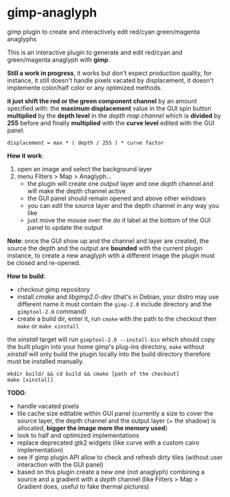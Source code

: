 gimp-anaglyph
============
gimp plugin to create and interactively edit red/cyan green/magenta anaglyphs

This is an interactive plugin to generate and edit red/cyan and green/magenta anaglyph with **gimp**.

**Still a work in progress**, it works but don't expect production quality, for instance, it still doesn't handle pixels vacated by displacement, it doesn't implemente color/half color or any optimized methods.

 **it just shift the red or the green component channel** by an amount specified with: the **maximum displacement** value in the GUI spin button **multiplied** by the **depth level** in the *depth map channel* which is **divided** by **255** before and finally **multiplied** with the **curve level** edited with the GUI panel.

`displacement = max * ( depth / 255 ) * curve factor`

**How it work**:

1. open an image and select the background layer
2. menu Filters > Map > Anaglyph...
    - the plugin will create one *output* layer and one *depth* channel and will make the depth channel active
    - the GUI panel should remain opened and above other windows
    - you can *edit* the source layer and the depth channel in any way you like
    - just move the mouse over the *do it* label at the bottom of the GUI panel to update the output

**Note**: once the GUI show up and the channel and layer are created, the source the depth and the output are **bounded** with the current plugin instance, to create a new anaglyph with a different image the plugin must be closed and re-opened.

**How to build**:

- checkout gimp repository
- install *cmake* and *libgimp2.0-dev* (that's in Debian, your distro may use different name it must contain the `gimp-2.0` include directory and the `gimptool-2.0` command)
- create a build dir, enter it, run `cmake` with the path to the checkout then `make` or `make xinstall`

the *xinstall* target will run `gimptool-2.0 --install-bin` which should copy the built plugin into your home gimp's plug-ins directory, `make` without *xinstall* will only build the plugin locally into the build directory therefore must be installed manually.

    mkdir build/ && cd build && cmake [path of the checkout]
    make [xinstall]

**TODO**:
- handle vacated pixels
- tile cache size editable within GUI panel (currently a size to cover the source layer, the depth channel and the output layer (+ the shadow) is allocated, **bigger the image more the memory used**)
- look to half and optimized implementations
- replace deprecated gtk2 widgets (like curve with a custom cairo implementation)
- see if gimp plugin API allow to check and refresh dirty tiles (without user interaction with the GUI panel)
- based on this plugin create a new one (not anaglyph) combining a source and a gradient with a *depth* channel (like Filters > Map > Gradient does, useful to fake thermal pictures)

